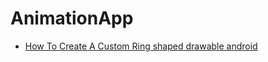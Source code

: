 # AnimationApp

- [How To Create A Custom Ring shaped drawable android](https://stackoverflow.com/questions/46458536/how-to-create-a-custom-ring-shaped-drawable-android)
